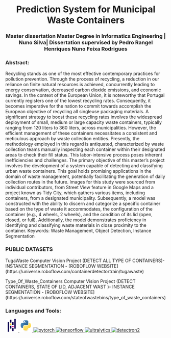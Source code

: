 <h1 align="center">Prediction System for Municipal Waste Containers</h1>
<h3 align="center">Master dissertation Master Degree in Informatics Engineering | Nuno Silva| Dissertation supervised by Pedro Rangel Henriques Nuno Feixa Rodrigues</h3>

<h3 align="left">Abstract:</h3>
<p align="left">
Recycling stands as one of the most effective contemporary practices for pollution prevention.
Through the process of recycling, a reduction in our reliance on finite natural resources is
achieved, concurrently leading to energy conservation, decreased carbon dioxide emissions,
and economic savings. In the context of the European Union, it is noteworthy that Portugal
currently registers one of the lowest recycling rates. Consequently, it becomes imperative
for the nation to commit towards accomplish the European objective of recycling all singleuse
packaging materials. A significant strategy to boost these recycling rates involves
the widespread deployment of small, medium or large capacity waste containers, typically
ranging from 120 liters to 360 liters, across municipalities. However, the efficient management
of these containers necessitates a consistent and meticulous approach by waste collection
entities. Presently, the methodology employed in this regard is antiquated, characterized
by waste collection teams manually inspecting each container within their designated areas
to check their fill status. This labor-intensive process poses inherent inefficiencies and
challenges. The primary objective of this master’s project involves the development of
a system capable of detecting and classifying urban waste containers. This goal holds
promising applications in the domain of waste management, potentially facilitating the
generation of daily collection routes in the future. Images for this study were sourced from
individual contributors, from Street View feature in Google Maps and a project known as
Tidy City, which gathers various items, including containers, from a designated municipality.
Subsequently, a model was constructed with the ability to discern and categorize a specific
container based on the type of waste it accommodates, the configuration of the container
(e.g., 4 wheels, 2 wheels), and the condition of its lid (open, closed, or full). Additionally,
the model demonstrates proficiency in identifying and classifying waste materials in close
proximity to the container.
Keywords: Waste Management, Object Detection, Instance Segmentation
</p>

<h3 align="left">PUBLIC DATASETS</h3>

<p align="left"> TugaWaste Computer Vision Project (DETECT ALL TYPE OF CONTAINERS)- INSTANCE SEGMENTATION - [ROBOFLOW WEBSITE](https://universe.roboflow.com/containerdetectortrain/tugawaste)</p>

<p align="left"> 
Type_Of_Waste_Containers Computer Vision Project (DETECT CONTAINERS, STATE OF LID, ADJACENT WAST )- INSTANCE SEGMENTATION - [ROBOFLOW WEBSITE](https://universe.roboflow.com/stateofwastebins/type_of_waste_containers)</p>

<h3 align="left">Languages and Tools:</h3>
<p align="left"> <a href="https://pandas.pydata.org/" target="_blank" rel="noreferrer"> <img src="https://raw.githubusercontent.com/devicons/devicon/2ae2a900d2f041da66e950e4d48052658d850630/icons/pandas/pandas-original.svg" alt="pandas" width="40" height="40"/> </a> <a href="https://www.python.org" target="_blank" rel="noreferrer"> <img src="https://raw.githubusercontent.com/devicons/devicon/master/icons/python/python-original.svg" alt="python" width="40" height="40"/> </a> <a href="https://pytorch.org/" target="_blank" rel="noreferrer"> <img src="https://www.vectorlogo.zone/logos/pytorch/pytorch-icon.svg" alt="pytorch" width="40" height="40"/> </a> <a href="https://www.tensorflow.org" target="_blank" rel="noreferrer"> <img src="https://www.vectorlogo.zone/logos/tensorflow/tensorflow-icon.svg" alt="tensorflow" width="40" height="40"/> </a> <a href="https://docs.ultralytics.com/" target="_blank" rel="noreferrer"><img src="https://assets-global.website-files.com/646dd1f1a3703e451ba81ecc/64994922cf2a6385a4bf4489_UltralyticsYOLO_mark_blue.svg" alt="ultralytics" width="40" height="40"/> </a> <a href="https://ai.meta.com/tools/detectron2/" target="_blank" rel="noreferrer"><img src="https://raw.githubusercontent.com/facebookresearch/detectron2/main/.github/Detectron2-Logo-Horz.svg" alt="detectron2" width="100" height="100"/> </a> </p>
